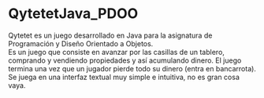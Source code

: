 # QytetetJava_PDOO
Qytetet es un juego desarrollado en Java para la asignatura de Programación y Diseño Orientado a Objetos.  
Es un juego que consiste en avanzar por las casillas de un tablero, comprando y vendiendo propiedades y así acumulando dinero. 
El juego termina una vez que un jugador pierde todo su dinero (entra en bancarrota).  
Se juega en una interfaz textual muy simple e intuitiva, no es gran cosa vaya.
